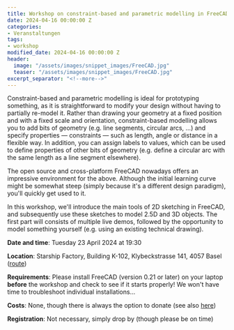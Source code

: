 ```yaml
---
title: Workshop on constraint-based and parametric modelling in FreeCAD
date: 2024-04-16 00:00:00 Z
categories:
- Veranstaltungen
tags:
- workshop
modified_date: 2024-04-16 00:00:00 Z
header:
  image: "/assets/images/snippet_images/FreeCAD.jpg"
  teaser: "/assets/images/snippet_images/FreeCAD.jpg"
excerpt_separator: "<!--more-->"
---
```


Constraint-based and parametric modelling is ideal for prototyping something, as it is straightforward to modify your design without having to partially 
re-model it. Rather than drawing your geometry at a fixed position and with a fixed scale and orientation, constraint-based modelling allows you to add 
bits of geometry (e.g. line segments, circular arcs, ...) and specify properties — constraints — such as length, angle or distance in a flexible way. In
addition, you can assign labels to values, which can be used to define properties of other bits of geometry (e.g. define a circular arc with the same length as
a line segment elsewhere).

The open source and cross-platform FreeCAD nowadays offers an impressive environment for the above. Although the initial learning curve might be somewhat
steep (simply because it's a different design paradigm), you'll quickly get used to it.

In this workshop, we'll introduce the main tools of 2D sketching in FreeCAD, and subsequently use these sketches to model 2.5D and 3D objects. The first part 
will consists of multiple live demos, followed by the opportunity to model something yourself (e.g. using an existing technical drawing).

**Date and time**: Tuesday 23 April 2024 at 19:30

**Location**: Starship Factory, Building K-102, Klybeckstrasse 141, 4057 Basel ([route](https://starship-factory.ch/anfahrt/))

**Requirements**: Please install FreeCAD (version 0.21 or later) on your laptop **before** the workshop and check to see if it starts properly! We won't have time to troubleshoot individual installations...

**Costs**: None, though there is always the option to donate (see also [here](https://starship-factory.ch/spenden/))

**Registration**: Not necessary, simply drop by (though please be on time)
